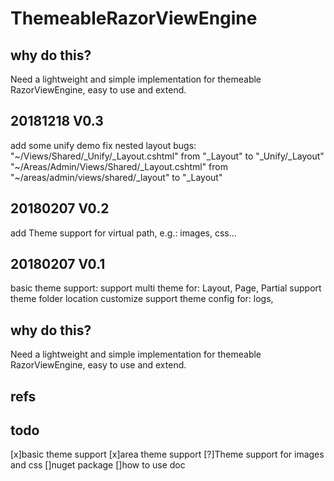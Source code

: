 # ThemeableRazorViewEngine

## why do this?

Need a lightweight and simple implementation for themeable RazorViewEngine, easy to use and extend.

## 20181218 V0.3

add some unify demo
fix nested layout bugs: 
"~/Views/Shared/_Unify/_Layout.cshtml" from "_Layout" to "_Unify/_Layout"
"~/Areas/Admin/Views/Shared/_Layout.cshtml" from "~/areas/admin/views/shared/_layout" to "_Layout"

## 20180207 V0.2

add Theme support for virtual path, e.g.: images, css...

## 20180207 V0.1

basic theme support:
support multi theme for: Layout, Page, Partial
support theme folder location customize
support theme config for: logs, 

## why do this?

Need a lightweight and simple implementation for themeable RazorViewEngine, easy to use and extend.

## refs

## todo

[x]basic theme support
[x]area theme support
[?]Theme support for images and css
[]nuget package
[]how to use doc
